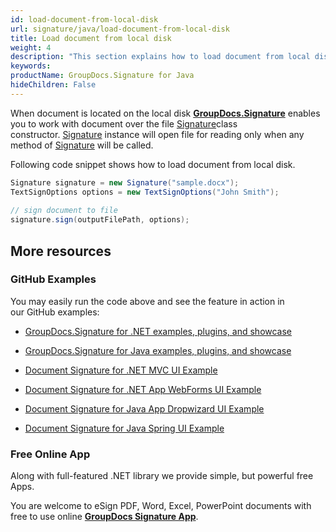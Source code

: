 ```yaml
---
id: load-document-from-local-disk
url: signature/java/load-document-from-local-disk
title: Load document from local disk
weight: 4
description: "This section explains how to load document from local disk with GroupDocs.Signature API."
keywords: 
productName: GroupDocs.Signature for Java
hideChildren: False
---
```

When document is located on the local disk [**GroupDocs.Signature**](https://products.groupdocs.com/signature/java) enables you to work with document over the file [Signature](https://apireference.groupdocs.com/java/signature/com.groupdocs.signature/Signature)class constructor. [Signature](https://apireference.groupdocs.com/java/signature/com.groupdocs.signature/Signature) instance will open file for reading only when any method of [Signature](https://apireference.groupdocs.com/java/signature/com.groupdocs.signature/Signature) will be called.

Following code snippet shows how to load document from local disk.

```csharp
Signature signature = new Signature("sample.docx");
TextSignOptions options = new TextSignOptions("John Smith");
 
// sign document to file
signature.sign(outputFilePath, options);
```

## More resources

### GitHub Examples 

You may easily run the code above and see the feature in action in our GitHub examples:

*   [GroupDocs.Signature for .NET examples, plugins, and showcase](https://github.com/groupdocs-signature/GroupDocs.Signature-for-.NET)
    
*   [GroupDocs.Signature for Java examples, plugins, and showcase](https://github.com/groupdocs-signature/GroupDocs.Signature-for-Java)
    
*   [Document Signature for .NET MVC UI Example](https://github.com/groupdocs-signature/GroupDocs.Signature-for-.NET-MVC) 
    
*   [Document Signature for .NET App WebForms UI Example](https://github.com/groupdocs-signature/GroupDocs.Signature-for-.NET-WebForms)
    
*   [Document Signature for Java App Dropwizard UI Example](https://github.com/groupdocs-signature/GroupDocs.Signature-for-Java-Dropwizard)
    
*   [Document Signature for Java Spring UI Example](https://github.com/groupdocs-signature/GroupDocs.Signature-for-Java-Spring)
    

### Free Online App 

Along with full-featured .NET library we provide simple, but powerful free Apps.

You are welcome to eSign PDF, Word, Excel, PowerPoint documents with free to use online **[GroupDocs Signature App](https://products.groupdocs.app/signature)**.
